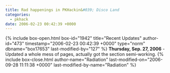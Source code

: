 ```yaml
---
title: Rad happenings in PKHackin&#039; Disco Land
categories:
  - pkhack
date: 2006-02-23 00:42:39 +0000
---
```

{% include box-open.html box-id="1942" title="Recent Updates" author-id="473" timestamp="2006-02-23 00:42:39 +0000" type="norm" dbname="box17653" last-modified-by="127" %}
<b>Thursday, Sep. 27, 2006</b> - Updated a whole mess of pages, actually got the section semi-working.
{% include box-close.html author-name="Radiation" last-modified-on="2006-09-28 11:11:38 +0000" last-modified-by-name="Radiation" %}
